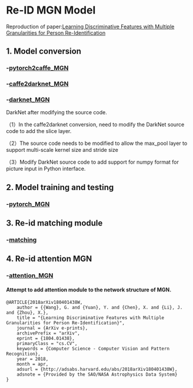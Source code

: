 # Re-ID MGN Model
Reproduction of paper:[Learning Discriminative Features with Multiple Granularities for Person Re-Identification](https://arxiv.org/abs/1804.01438v1)

## 1. Model conversion

### -[pytorch2caffe_MGN](https://github.com/lwplw/re-id_mgn/tree/master/pytorch2caffe_MGN)

### -[caffe2darknet_MGN](https://github.com/lwplw/re-id_mgn/tree/master/caffe2darknet_MGN)

### -[darknet_MGN](https://github.com/lwplw/re-id_mgn/tree/master/darknet_MGN)

DarkNet after modifying the source code.

（1）In the caffe2darknet conversion, need to modify the DarkNet source code to add the slice layer.

（2）The source code needs to be modified to allow the max_pool layer to support multi-scale kernel size and stride size

（3）Modify DarkNet source code to add support for numpy format for picture input in Python interface.

## 2. Model training and testing
### -[pytorch_MGN](https://github.com/lwplw/re-id_mgn/tree/master/pytorch_MGN)

## 3. Re-id matching module
### -[matching](https://github.com/lwplw/re-id_mgn/tree/master/matching)

## 4. Re-id attention MGN
### -[attention_MGN](https://github.com/lwplw/re-id_mgn/tree/master/attention_MGN)
#### Attempt to add attention module to the network structure of MGN.


```text
@ARTICLE{2018arXiv180401438W,
    author = {{Wang}, G. and {Yuan}, Y. and {Chen}, X. and {Li}, J. and {Zhou}, X.},
    title = "{Learning Discriminative Features with Multiple Granularities for Person Re-Identification}",
    journal = {ArXiv e-prints},
    archivePrefix = "arXiv",
    eprint = {1804.01438},
    primaryClass = "cs.CV",
    keywords = {Computer Science - Computer Vision and Pattern Recognition},
    year = 2018,
    month = apr,
    adsurl = {http://adsabs.harvard.edu/abs/2018arXiv180401438W},
    adsnote = {Provided by the SAO/NASA Astrophysics Data System}
}
```

